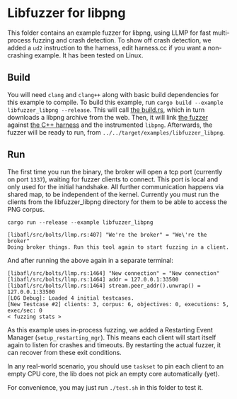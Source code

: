 # Libfuzzer for libpng

This folder contains an example fuzzer for libpng, using LLMP for fast multi-process fuzzing and crash detection.
To show off crash detection, we added a `ud2` instruction to the harness, edit harness.cc if you want a non-crashing example.
It has been tested on Linux.

## Build

You will need `clang` and `clang++` along with basic build dependencies for this example to compile.
To build this example, run `cargo build --example libfuzzer_libpng --release`.
This will call [the build.rs](./build.rs), which in turn downloads a libpng archive from the web.
Then, it will link [the fuzzer](./src/fuzzer.rs) against [the C++ harness](./harness.cc) and the instrumented `libpng`.
Afterwards, the fuzzer will be ready to run, from `../../target/examples/libfuzzer_libpng`.

## Run

The first time you run the binary, the broker will open a tcp port (currently on port `1337`), waiting for fuzzer clients to connect. This port is local and only used for the initial handshake. All further communication happens via shared map, to be independent of the kernel. Currently you must run the clients from the libfuzzer_libpng directory for them to be able to access the PNG corpus.

```
cargo run --release --example libfuzzer_libpng

[libafl/src/bolts/llmp.rs:407] "We're the broker" = "We\'re the broker"
Doing broker things. Run this tool again to start fuzzing in a client.
```

And after running the above again in a separate terminal:

```
[libafl/src/bolts/llmp.rs:1464] "New connection" = "New connection"
[libafl/src/bolts/llmp.rs:1464] addr = 127.0.0.1:33500
[libafl/src/bolts/llmp.rs:1464] stream.peer_addr().unwrap() = 127.0.0.1:33500
[LOG Debug]: Loaded 4 initial testcases.
[New Testcase #2] clients: 3, corpus: 6, objectives: 0, executions: 5, exec/sec: 0
< fuzzing stats >
```

As this example uses in-process fuzzing, we added a Restarting Event Manager (`setup_restarting_mgr`).
This means each client will start itself again to listen for crashes and timeouts.
By restarting the actual fuzzer, it can recover from these exit conditions.

In any real-world scenario, you should use `taskset` to pin each client to an empty CPU core, the lib does not pick an empty core automatically (yet).

For convenience, you may just run `./test.sh` in this folder to test it.
